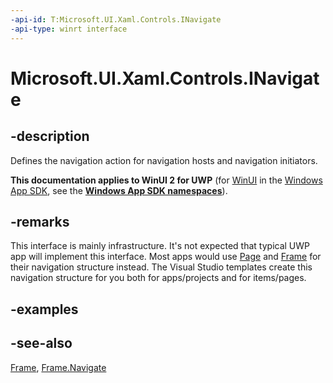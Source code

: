 ```yaml
---
-api-id: T:Microsoft.UI.Xaml.Controls.INavigate
-api-type: winrt interface
---
```


<!-- Interface syntax.
public interface INavigate : 
-->

# Microsoft.UI.Xaml.Controls.INavigate

## -description
Defines the navigation action for navigation hosts and navigation initiators.

**This documentation applies to WinUI 2 for UWP** (for [WinUI](/windows/apps/winui/winui3/) in the [Windows App SDK](/windows/apps/windows-app-sdk/), see the **[Windows App SDK namespaces](/windows/windows-app-sdk/api/winrt/)**).

## -remarks
This interface is mainly infrastructure. It's not expected that typical UWP app will implement this interface. Most apps would use [Page](page.md) and [Frame](frame.md) for their navigation structure instead. The Visual Studio templates create this navigation structure for you both for apps/projects and for items/pages.

## -examples

## -see-also
[Frame](frame.md), [Frame.Navigate](/uwp/api/windows.ui.xaml.controls.frame.navigate)
